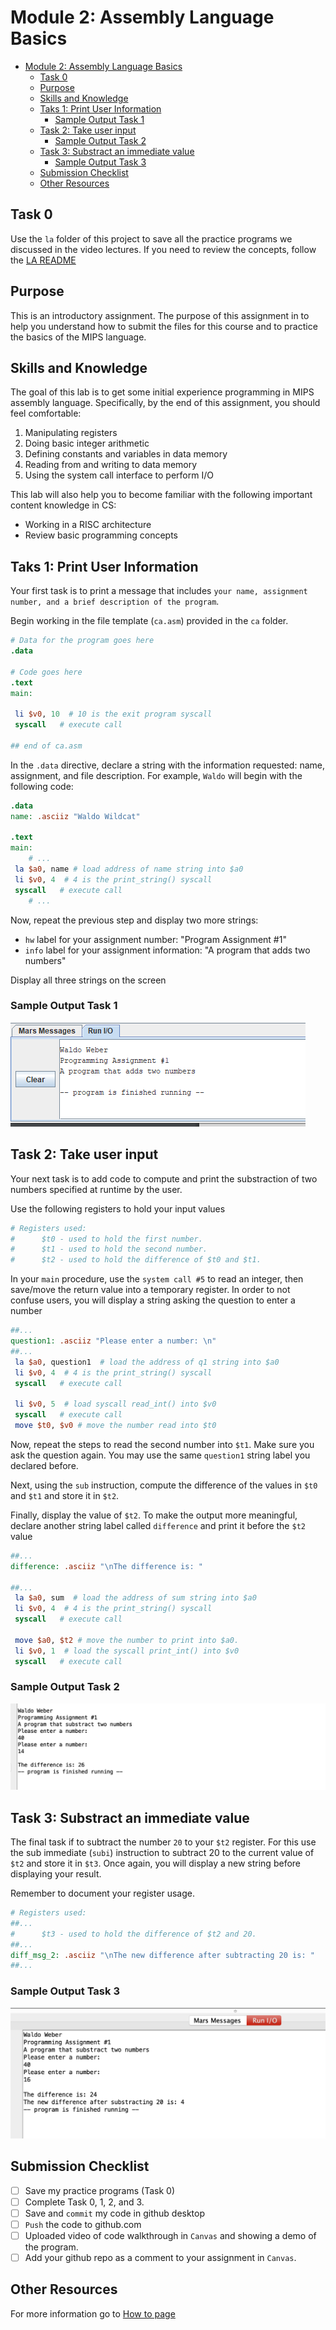 # Module 2: Assembly Language Basics

- [Module 2: Assembly Language Basics](#module-2-assembly-language-basics)
	- [Task 0](#task-0)
	- [Purpose](#purpose)
	- [Skills and Knowledge](#skills-and-knowledge)
	- [Taks 1: Print User Information](#taks-1-print-user-information)
		- [Sample Output Task 1](#sample-output-task-1)
	- [Task 2: Take user input](#task-2-take-user-input)
		- [Sample Output Task 2](#sample-output-task-2)
	- [Task 3: Substract an immediate value](#task-3-substract-an-immediate-value)
		- [Sample Output Task 3](#sample-output-task-3)
	- [Submission Checklist](#submission-checklist)
	- [Other Resources](#other-resources)
  
## Task 0

Use the `la` folder of this project to save all the practice programs we discussed in the video lectures. If you need to review the concepts, follow the [LA README](la/README.md)

## Purpose

This is an introductory assignment. The purpose of this assignment in to help you understand how to submit the files for this course and to practice the basics of the MIPS language.

## Skills and Knowledge

The goal of this lab is to get some initial experience programming in MIPS assembly language. Specifically, by the end of this assignment, you should feel comfortable:

1. Manipulating registers
2. Doing basic integer arithmetic
3. Defining constants and variables in data memory
4. Reading from and writing to data memory
5. Using the system call interface to perform I/O

This lab will also help you to become familiar with the following important content knowledge in CS:

- Working in a RISC architecture
- Review basic programming concepts

## Taks 1: Print User Information

Your first task is to print a message that includes `your name, assignment number, and a brief description of the program`.

Begin working in the file template (`ca.asm`) provided in the `ca` folder.

```mips
# Data for the program goes here
.data

# Code goes here
.text
main:
 
 li $v0, 10  # 10 is the exit program syscall
 syscall   # execute call

## end of ca.asm
```

In the `.data` directive, declare a string with the information requested: name, assignment, and file description. For example, `Waldo` will begin with the following code:

```mips
.data
name: .asciiz "Waldo Wildcat"

.text
main:
    # ...
 la $a0, name # load address of name string into $a0
 li $v0, 4  # 4 is the print_string() syscall
 syscall   # execute call
    # ...
```

Now, repeat the previous step and display two more strings:

- `hw` label for your assignment number: "Program Assignment #1"
- `info` label for your assignment information: "A program that adds two numbers"

Display all three strings on the screen

### Sample Output Task 1

![task1](images/task1.png)

## Task 2: Take user input

Your next task is to add code to compute and print the substraction of two numbers specified at runtime by the user.

Use the following registers to hold your input values

```mips
# Registers used: 
#      $t0 - used to hold the first number.
#      $t1 - used to hold the second number.
#      $t2 - used to hold the difference of $t0 and $t1.
```

In your `main` procedure, use the `system call #5` to read an integer, then save/move the return value into a temporary register. In order to not confuse users, you will display a string asking the question to enter a number

```mips
##...
question1: .asciiz "Please enter a number: \n" 
##...
 la $a0, question1  # load the address of q1 string into $a0
 li $v0, 4  # 4 is the print_string() syscall
 syscall   # execute call
 
 li $v0, 5  # load syscall read_int() into $v0
 syscall   # execute call
 move $t0, $v0 # move the number read into $t0
```

Now, repeat the steps to read the second number into `$t1`. Make sure you ask the question again. You may use the same `question1` string label you declared before.

Next, using the `sub` instruction, compute the difference of the values in `$t0` and `$t1` and store it in `$t2`.

Finally, display the value of `$t2`. To make the output more meaningful, declare another string label called `difference` and print it before the `$t2` value

```mips
##...
difference: .asciiz "\nThe difference is: "

##...
 la $a0, sum  # load the address of sum string into $a0
 li $v0, 4  # 4 is the print_string() syscall
 syscall   # execute call

 move $a0, $t2 # move the number to print into $a0.
 li $v0, 1  # load the syscall print_int() into $v0
 syscall   # execute call
```

### Sample Output Task 2

![task2](images/task2.png)

## Task 3: Substract an immediate value

The final task if to subtract the number `20` to your `$t2` register. For this use the sub immediate (`subi`) instruction to subtract 20 to the current value of `$t2` and store it in `$t3`. Once again, you will display a new string before displaying your result.

Remember to document your register usage.

```mips
# Registers used: 
##...
#      $t3 - used to hold the difference of $t2 and 20.
##...
diff_msg_2: .asciiz "\nThe new difference after subtracting 20 is: " 
##...
```

### Sample Output Task 3

![task3](images/task3.png)

## Submission Checklist

- [ ] Save my practice programs (Task 0)
- [ ] Complete Task 0, 1, 2, and 3.
- [ ] Save and `commit` my code in github desktop
- [ ] `Push` the code to github.com
- [ ] Uploaded video of code walkthrough  in `Canvas` and showing a demo of the program.
- [ ] Add your github repo as a comment to your assignment in `Canvas`.

## Other Resources

For more information go to [How to page](HOWTO.md)
